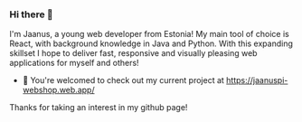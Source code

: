 ### Hi there 👋
I'm Jaanus, a young web developer from Estonia! My main tool of choice is React, with background knowledge in Java and Python. 
With this expanding skillset I hope to deliver fast, responsive and visually pleasing web applications for myself and others!

- 🔭 You're welcomed to check out my current project at https://jaanuspi-webshop.web.app/

Thanks for taking an interest in my github page!
<!--
**jaanus-pi/jaanus-pi** is a ✨ _special_ ✨ repository because its `README.md` (this file) appears on your GitHub profile.

Here are some ideas to get you started:

- 🔭 I’m currently working on ...
- 🌱 I’m currently learning ...
- 👯 I’m looking to collaborate on ...
- 🤔 I’m looking for help with ...
- 💬 Ask me about ...
- 📫 How to reach me: ...
- 😄 Pronouns: ...
- ⚡ Fun fact: ...
-->
